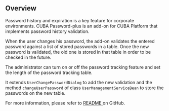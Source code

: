 ## Overview

Password history and expiration is a key feature for corporate environments. CUBA Password-plus is an add-on for CUBA Platform that implements password history validation.

When the user changes his password, the add-on validates the entered password against a list of stored passwords in a table. Once the new password is validated, the old one is stored in that table in order to be checked in the future.

The administrator can turn on or off the password tracking feature and set the length of the password tracking table.

It extends `UserChangePasswordDialog` to add the new validation and the method `changeUserPassword` of class `UserManagementServiceBean` to store the passwords on the new table.

For more information, please refer to [README ](https://github.com/pakuda/pswdplus/blob/master/README.md) on GitHub.
